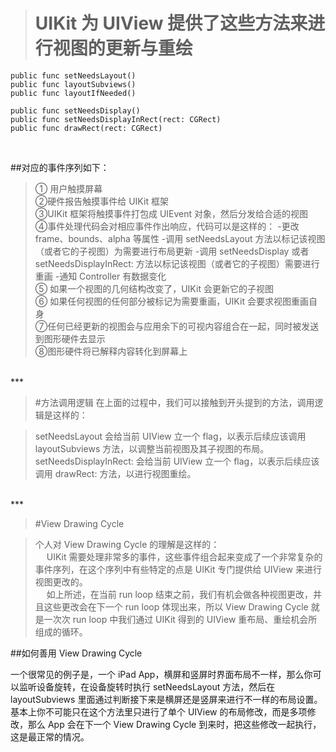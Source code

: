 ># UIKit 为 UIView 提供了这些方法来进行视图的更新与重绘
```
public func setNeedsLayout()
public func layoutSubviews()
public func layoutIfNeeded()
 
public func setNeedsDisplay()
public func setNeedsDisplayInRect(rect: CGRect)
public func drawRect(rect: CGRect)
```
<br/>

##对应的事件序列如下：

>① 用户触摸屏幕<br/>
②硬件报告触摸事件给 UIKit 框架<br/>
③UIKit 框架将触摸事件打包成 UIEvent 对象，然后分发给合适的视图<br/>
④事件处理代码会对相应事件作出响应，代码可以是这样的：
-更改 frame、bounds、alpha 等属性
-调用 setNeedsLayout 方法以标记该视图（或者它的子视图）为需要进行布局更新
-调用 setNeedsDisplay 或者 setNeedsDisplayInRect: 方法以标记该视图（或者它的子视图）需要进行重画
-通知 Controller 有数据变化<br/>
⑤ 如果一个视图的几何结构改变了，UIKit 会更新它的子视图<br/>
⑥ 如果任何视图的任何部分被标记为需要重画，UIKit 会要求视图重画自身<br/>
⑦任何已经更新的视图会与应用余下的可视内容组合在一起，同时被发送到图形硬件去显示<br/>
⑧图形硬件将已解释内容转化到屏幕上<br/>

<br/>
***



>#方法调用逻辑
在上面的过程中，我们可以接触到开头提到的方法，调用逻辑是这样的：

>setNeedsLayout 会给当前 UIView 立一个 flag，以表示后续应该调用 layoutSubviews 方法，以调整当前视图及其子视图的布局。<br/>
setNeedsDisplayInRect: 会给当前 UIView 立一个 flag，以表示后续应该调用 drawRect: 方法，以进行视图重绘。


<br/>
***


>#View Drawing Cycle

>个人对 View Drawing Cycle 的理解是这样的：<br/>
&emsp;  UIKit 需要处理非常多的事件，这些事件组合起来变成了一个非常复杂的事件序列，在这个序列中有些特定的点是 UIKit 专门提供给 UIView 来进行视图更改的。<br/>
&emsp;  如上所述，在当前 run loop 结束之前，我们有机会做各种视图更改，并且这些更改会在下一个 run loop 体现出来，所以 View Drawing Cycle 就是一次次 run loop 中我们通过 UIKit 得到的 UIView 重布局、重绘机会所组成的循环。

##如何善用 View Drawing Cycle

一个很常见的例子是，一个 iPad App，横屏和竖屏时界面布局不一样，那么你可以监听设备旋转，在设备旋转时执行 setNeedsLayout 方法，然后在 layoutSubviews 里面通过判断接下来是横屏还是竖屏来进行不一样的布局设置。基本上你不可能只在这个方法里只进行了单个 UIView 的布局修改，而是多项修改，那么 App 会在下一个 View Drawing Cycle 到来时，把这些修改一起执行，这是最正常的情况。
